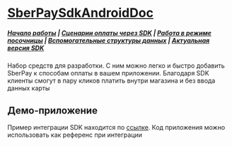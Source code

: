 # [SberPaySdkAndroidDoc](https://sdkpay.github.io/SberPaySdkAndroidDoc/)

##### [Начало работы](https://sdkpay.github.io/SberPaySdkAndroidDoc/start) | [Сценарии оплаты через SDK](https://sdkpay.github.io/SberPaySdkAndroidDoc/payment_script) | [Работа в режиме посочницы](https://sdkpay.github.io/SberPaySdkAndroidDoc/sandbox_mode) | [Вспомогательные структуры данных](https://sdkpay.github.io/SberPaySdkAndroidDoc/data_structures) | [Актуальная версия SDK](https://sdkpay.github.io/SberPaySdkAndroidDoc/version)

Hабор средств для разработки. С ним можно легко и быстро добавить SberPay к способам оплаты в вашем приложении.
Благодаря SDK клиенты смогут в пару кликов платить внутри магазина и без ввода данных карты

## Демо-приложение
Пример интеграции SDK находится по [ссылке](https://github.com/SPay-team/SPayDemo-Android). Код приложения можно использовать как референс при интеграции
